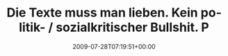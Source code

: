 ---
retweeted: false
source: <a href="http://twitter.com" rel="nofollow">Twitter Web Client</a>
entities:
  hashtags: []
  symbols: []
  user_mentions: []
  urls: []
display_text_range:
- '0'
- '117'
favorite_count: '0'
id_str: '2886281841'
truncated: false
retweet_count: '0'
id: '2886281841'
created_at: Tue Jul 28 07:19:51 +0000 2009
favorited: false
full_text: Die Texte muss man lieben. Kein politik- / sozialkritischer Bullshit. Prinzessinen,
  Ritter, Schlösser, Drachen! Yeah!
lang: de
tags:
- pesos/twitter
date: '2009-07-28T07:19:51+00:00'
src: https://twitter.com/bascht/status/2886281841
original_url: https://twitter.com/bascht/status/2886281841
type: twitter_tweet
text: Die Texte muss man lieben. Kein politik- / sozialkritischer Bullshit. Prinzessinen,
  Ritter, Schlösser, Drachen! Yeah!
title: Die Texte muss man lieben. Kein politik- / sozialkritischer Bullshit. P

---